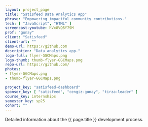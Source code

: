 ```yaml
---
layout: project_page
title: "Satisfeed Data Analytics App"
phrase: "Empowering impactful community contributions."
tech: [ "JavaScript", "HTML" ]
screencast-youtube: hVx8VQ5Y79M
prof: "gunay"
client: "Satisfeed"
client-url: ""
demo-url: https://github.com
description: "Data analytics app."
logo-full: flyer-GGCMaps.png
logo-thumb: thumb-flyer-GGCMaps.png
repo-url: https://github.com/
photos:
- flyer-GGCMaps.png
- thumb-flyer-GGCMaps.png

project_key: "satisfeed-dashboard"
sponsor_key: [ "satisfeed", "cengiz-gunay", "tirza-leader" ]
course_key: internships
semester_key: sp25
cohort: ""
---
```


Detailed information about the {{ page.title }} development process.

<!-- lightgallery -->
<script src="https://code.jquery.com/jquery-2.2.4.min.js"></script>
<script src="https://cdn.jsdelivr.net/lightgallery/1.3.7/js/lightgallery.min.js">
</script>
<script src="https://cdn.jsdelivr.net/g/lg-zoom"></script>

<script type="text/javascript">

    $(document).ready(function() {

        $("body").lightGallery({

            zoom: true,
            selector: 'a#lightgallery',
            selectWithin: 'body'

        });

    });

</script>

[ggc]: http://www.ggc.edu
[gunay-ggc]: http://www.ggc.edu/about-ggc/directory/cengiz-gunay
[doloc-ggc]: http://www.ggc.edu/about-ggc/directory/anca-doloc-mihu

